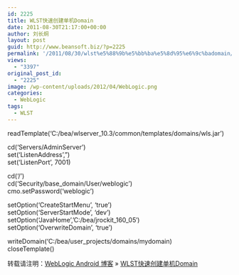 ```yaml
---
id: 2225
title: WLST快速创建单机Domain
date: 2011-08-30T21:17:00+00:00
author: 刘长炯
layout: post
guid: http://www.beansoft.biz/?p=2225
permalink: '/2011/08/30/wlst%e5%88%9b%e5%bb%ba%e5%8d%95%e6%9c%badomain/'
views:
  - "3397"
original_post_id:
  - "2225"
image: /wp-content/uploads/2012/04/WebLogic.png
categories:
  - WebLogic
tags:
  - WLST
---
```

readTemplate(&#8216;C:/bea/wlserver_10.3/common/templates/domains/wls.jar&#8217;) 

cd(&#8216;Servers/AdminServer&#8217;)   
set(&#8216;ListenAddress&#8217;,&#8221;)   
set(&#8216;ListenPort&#8217;, 7001) 

cd(&#8216;/&#8217;)   
cd(&#8216;Security/base_domain/User/weblogic&#8217;)   
cmo.setPassword(&#8216;weblogic&#8217;) 

setOption(&#8216;CreateStartMenu&#8217;, &#8216;true&#8217;)   
setOption(&#8216;ServerStartMode&#8217;, &#8216;dev&#8217;)   
setOption(&#8216;JavaHome&#8217;,&#8217;C:/bea/jrockit\_160\_05&#8242;)   
setOption(&#8216;OverwriteDomain&#8217;, &#8216;true&#8217;) 

writeDomain(&#8216;C:/bea/user_projects/domains/mydomain)   
closeTemplate()

转载请注明：[WebLogic Android 博客](http://www.beansoft.biz) &raquo; [WLST快速创建单机Domain](http://www.beansoft.biz/2011/08/30/wlst%e5%88%9b%e5%bb%ba%e5%8d%95%e6%9c%badomain/)